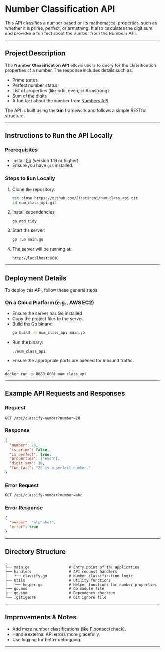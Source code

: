 # Number Classification API

This API classifies a number based on its mathematical properties, such as whether it is prime, perfect, or armstrong. It also calculates the digit sum and provides a fun fact about the number from the Numbers API.

---

## Project Description

The **Number Classification API** allows users to query for the classification properties of a number. The response includes details such as:
- Prime status
- Perfect number status
- List of properties (like odd, even, or Armstrong)
- Sum of the digits
- A fun fact about the number from [Numbers API](http://numbersapi.com/).

The API is built using the **Gin** framework and follows a simple RESTful structure.

---

## Instructions to Run the API Locally

### Prerequisites
- Install [Go](https://go.dev/doc/install) (version 1.19 or higher).
- Ensure you have `git` installed.

### Steps to Run Locally

1. Clone the repository:
   ```bash
   git clone https://github.com/Jidetireni/num_class_api.git
   cd num_class_api.git
   ```

2. Install dependencies:
   ```bash
   go mod tidy
   ```

3. Start the server:
   ```bash
   go run main.go
   ```

4. The server will be running at:
   ```bash
   http://localhost:8080
   ```

---

## Deployment Details

To deploy this API, follow these general steps:

### On a Cloud Platform (e.g., AWS EC2)
- Ensure the server has Go installed.
- Copy the project files to the server.
- Build the Go binary:
  ```bash
  go build -o num_class_api main.go
  ```
- Run the binary:
  ```bash
  ./num_class_api
  ```
- Ensure the appropriate ports are opened for inbound traffic.


```
 .
docker run -p 8080:8080 num_class_api
```

---

## Example API Requests and Responses

### Request
```
GET /api/classify-number?number=28
```
### Response
```json
{
  "number": 28,
  "is_prime": false,
  "is_perfect": true,
  "properties": ["even"],
  "digit_sum": 10,
  "fun_fact": "28 is a perfect number."
}
```
### Error Request
```
GET /api/classify-number?number=abc
```
### Error Response
```json
{
  "number": "alphabet",
  "error": true
}
```

---

## Directory Structure
```
.
├── main.go                  # Entry point of the application
├── handlers                 # API request handlers
│   └── classify.go          # Number classification logic
├── utils                    # Utility functions
│   └── helper.go            # Helper functions for number properties
├── go.mod                   # Go module file
├── go.sum                   # Dependency checksum
└── .gitignore               # Git ignore file
```

---

## Improvements & Notes
- Add more number classifications (like Fibonacci check).
- Handle external API errors more gracefully.
- Use logging for better debugging.

---
